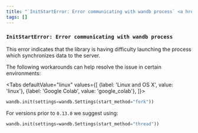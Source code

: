 ```yaml
---
title: "`InitStartError: Error communicating with wandb process` <a href="#init-start-error" id="init-start-error"></a>"
tags: []
---
```


### `InitStartError: Error communicating with wandb process` <a href="#init-start-error" id="init-start-error"></a>
This error indicates that the library is having difficulty launching the process which synchronizes data to the server.

The following workarounds can help resolve the issue in certain environments:

<Tabs
  defaultValue="linux"
  values={[
    {label: 'Linux and OS X', value: 'linux'},
    {label: 'Google Colab', value: 'google_colab'},
  ]}>
  <TabItem value="linux">

```python
wandb.init(settings=wandb.Settings(start_method="fork"))
```
</TabItem>
  <TabItem value="google_colab">

For versions prior to `0.13.0` we suggest using:

```python
wandb.init(settings=wandb.Settings(start_method="thread"))
```
  </TabItem>
</Tabs>